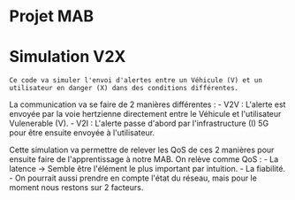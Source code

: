 # Projet MAB

# Simulation V2X
    Ce code va simuler l'envoi d'alertes entre un Véhicule (V) et un utilisateur en danger (X) dans des conditions différentes.

La communication va se faire de 2 manières différentes :
    - V2V : L'alerte est envoyée par la voie hertzienne directement entre le Véhicule et l'utilisateur Vulenerable (V).
    - V2I : L'alerte passe d'abord par l'infrastructure (I) 5G pour être ensuite envoyée à l'utilisateur.

Cette simulation va permettre de relever les QoS de ces 2 manières pour ensuite faire de l'apprentissage à notre MAB.
On relève comme QoS :
    - La latence -> Semble être l'élément le plus important par intuition.
    - La fiabilité.
    - On pourrait aussi prendre en compte l'état du réseau, mais pour le moment nous restons sur 2 facteurs.